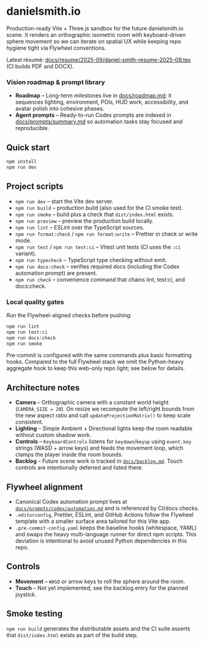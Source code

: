 # danielsmith.io

Production-ready Vite + Three.js sandbox for the future danielsmith.io scene. It renders an orthographic isometric room with keyboard-driven sphere movement so we can iterate on spatial UX while keeping repo hygiene tight via Flywheel conventions.

Latest résumé: [docs/resume/2025-09/daniel-smith-resume-2025-09.tex](docs/resume/2025-09/daniel-smith-resume-2025-09.tex) (CI builds PDF and DOCX).

### Vision roadmap & prompt library

- **Roadmap** – Long-term milestones live in [docs/roadmap.md](docs/roadmap.md); it sequences
  lighting, environment, POIs, HUD work, accessibility, and avatar polish into cohesive phases.
- **Agent prompts** – Ready-to-run Codex prompts are indexed in
  [docs/prompts/summary.md](docs/prompts/summary.md) so automation tasks stay focused and
  reproducible.

## Quick start

```bash
npm install
npm run dev
```

## Project scripts

- `npm run dev` – start the Vite dev server.
- `npm run build` – production build (also used for the CI smoke test).
- `npm run smoke` – build plus a check that `dist/index.html` exists.
- `npm run preview` – preview the production build locally.
- `npm run lint` – ESLint over the TypeScript sources.
- `npm run format:check` / `npm run format:write` – Prettier in check or write mode.
- `npm run test` / `npm run test:ci` – Vitest unit tests (CI uses the `:ci` variant).
- `npm run typecheck` – TypeScript type checking without emit.
- `npm run docs:check` – verifies required docs (including the Codex automation prompt) are present.
- `npm run check` – convenience command that chains lint, test:ci, and docs:check.

### Local quality gates

Run the Flywheel-aligned checks before pushing:

```bash
npm run lint
npm run test:ci
npm run docs:check
npm run smoke
```

Pre-commit is configured with the same commands plus basic formatting hooks. Compared to the full Flywheel stack we omit the Python-heavy aggregate hook to keep this web-only repo light; see below for details.

## Architecture notes

- **Camera** – Orthographic camera with a constant world height (`CAMERA_SIZE = 20`). On resize we recompute the left/right bounds from the new aspect ratio and call `updateProjectionMatrix()` to keep scale consistent.
- **Lighting** – Simple Ambient + Directional lights keep the room readable without custom shadow work.
- **Controls** – `KeyboardControls` listens for `keydown`/`keyup` using `event.key` strings (WASD + arrow keys) and feeds the movement loop, which clamps the player inside the room bounds.
- **Backlog** – Future scene work is tracked in [`docs/backlog.md`](docs/backlog.md). Touch controls are intentionally deferred and listed there.

## Flywheel alignment

- Canonical Codex automation prompt lives at [`docs/prompts/codex/automation.md`](docs/prompts/codex/automation.md) and is referenced by CI/docs checks.
- `.editorconfig`, Prettier, ESLint, and GitHub Actions follow the Flywheel template with a smaller surface area tailored for this Vite app.
- `.pre-commit-config.yaml` keeps the baseline hooks (whitespace, YAML) and swaps the heavy multi-language runner for direct npm scripts. This deviation is intentional to avoid unused Python dependencies in this repo.

## Controls

- **Movement** – `WASD` or arrow keys to roll the sphere around the room.
- **Touch** – Not yet implemented; see the backlog entry for the planned joystick.

## Smoke testing

`npm run build` generates the distributable assets and the CI suite asserts that `dist/index.html` exists as part of the build step.
